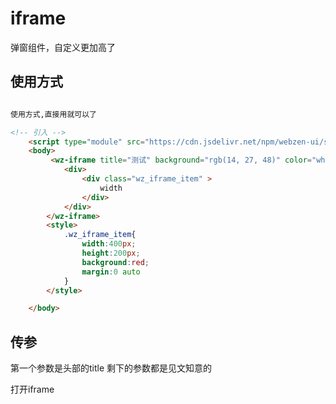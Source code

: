 <script setup>
import { onMounted } from 'vue'
  import './index.css'
  onMounted(() => {
    import ('../../src/component/wz-button/')
    import('../../src/component/wz-iframe/').then((res)=> {
        console.log(res)
         window.dialog =res.default
         
         window.dialogConfirm =()=> {
                let temp = document.createElement("div")
                temp.innerHTML=`
        <wz-iframe title="测试" background="rgb(14, 27, 48)" color="white">
            <div>
                <div class="wz_iframe_item" >
                    width
                </div>
            </div>
        </wz-iframe>
        <style>
            .wz_iframe_item{
                width:400px;
                height:200px;
                background:red;
                margin:0 auto
            }
        <//style>
                
                `
                document.body.appendChild(temp)
         }
          
    })
    
  })
</script>

<!-- message.create('This a info message') -->



# iframe  

弹窗组件，自定义更加高了

<style>
    ::part(dialog){
    width: 400px;
}
</style>

## 使用方式

```html

使用方式,直接用就可以了

<!-- 引入 -->
    <script type="module" src="https://cdn.jsdelivr.net/npm/webzen-ui/src/component/wz-iframe/index.js"></script>
    <body>
         <wz-iframe title="测试" background="rgb(14, 27, 48)" color="white">
            <div>
                <div class="wz_iframe_item" >
                    width
                </div>
            </div>
        </wz-iframe>
        <style>
            .wz_iframe_item{
                width:400px;
                height:200px;
                background:red;
                margin:0 auto
            }
        </style>

    </body>

```

## 传参
第一个参数是头部的title
剩下的参数都是见文知意的



<div class="wrap">

<wz-button type="primary" onclick='dialogConfirm()'>打开iframe</wz-button>


</div >



